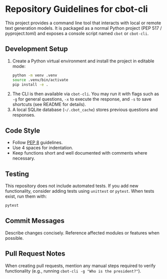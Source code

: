 # Repository Guidelines for cbot-cli

This project provides a command line tool that interacts with local or remote text generation models. It is packaged as a normal Python project (PEP 517 / pyproject.toml) and exposes a console script named `cbot` or `cbot-cli`.

## Development Setup
1. Create a Python virtual environment and install the project in editable mode:
   ```bash
   python -m venv .venv
   source .venv/bin/activate
   pip install -e .
   ```
2. The CLI is then available via `cbot-cli`. You may run it with flags such as `-g` for general questions, `-x` to execute the response, and `-s` to save shortcuts (see README for details).
3. A local SQLite database (`~/.cbot_cache`) stores previous questions and responses.

## Code Style
- Follow [PEP 8](https://peps.python.org/pep-0008/) guidelines.
- Use 4 spaces for indentation.
- Keep functions short and well documented with comments where necessary.

## Testing
This repository does not include automated tests. If you add new functionality, consider adding tests using `unittest` or `pytest`. When tests exist, run them with:
```bash
pytest
```

## Commit Messages
Describe changes concisely. Reference affected modules or features when possible.

## Pull Request Notes
When creating pull requests, mention any manual steps required to verify functionality (e.g., running `cbot-cli -g "Who is the president?"`).
